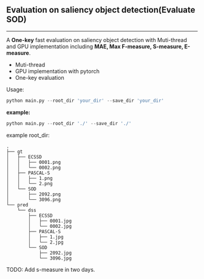 ## Evaluation on saliency object detection(Evaluate SOD)
---
A **One-key** fast evaluation on saliency object detection with Muti-thread and GPU implementation including **MAE, Max F-measure, S-measure, E-measure**.

* Muti-thread
* GPU implementation with pytorch
* One-key evaluation

Usage:
```py
python main.py --root_dir 'your_dir' --save_dir 'your_dir'
```
**example:**
```py
python main.py --root_dir './' --save_dir './'
```
example root_dir:
```
.
├── gt
│   ├── ECSSD
│   │   ├── 0001.png
│   │   └── 0002.png
│   ├── PASCAL-S
│   │   ├── 1.png
│   │   └── 2.png
│   └── SOD
│       ├── 2092.png
│       └── 3096.png
└── pred
    └── dss
        ├── ECSSD
        │   ├── 0001.jpg
        │   └── 0002.jpg
        ├── PASCAL-S
        │   ├── 1.jpg
        │   └── 2.jpg
        └── SOD
            ├── 2092.jpg
            └── 3096.jpg
```
TODO:
Add s-measure in two days.

